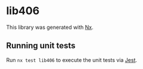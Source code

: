 # lib406

This library was generated with [Nx](https://nx.dev).


## Running unit tests

Run `nx test lib406` to execute the unit tests via [Jest](https://jestjs.io).


